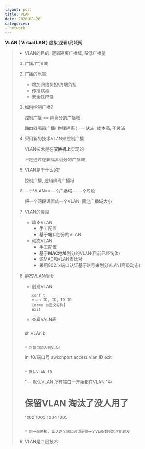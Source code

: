 ```yaml
---
layout: post
title: VLAN
date: 2020-08-26
categories:
- network
---
```

**VLAN ( Virtual LAN )**  虚拟(逻辑)局域网

> * VLAN的目的: 逻辑隔离广播域, 降低广播量
>
> 1. 广播/广播域
>
> 2. 广播的危害:
>
>    * 增加网络负担/终端负担
>    * 传播病毒
>    * 安全性降低
>
> 3. 如何控制广播?
>
>    控制广播 == 隔离分割广播域
>
>    路由器隔离广播( 物理隔离 )   ---  缺点: 成本高, 不灵活
>
> 4. 采用新的技术VLAN来控制广播
>
>    VLAN技术是在**交换机上**实现的
>
>    且是通过逻辑隔离划分的广播域
>
> 5. VLAN是干什么的?
>
>    控制广播, 逻辑隔离广播域
>
> 6. 一个VLAN==一个广播域\==一个网段
>
>    把一个网段设置成一个VLAN, 固定广播域大小
>
> 7. VLAN的类型
>
>    * 静态VLAN
>      * 手工配置
>      * 基于**端口**划分的VLAN
>    * 动态VLAN
>      * 手工配置
>      * 基于**MAC地址**划分的VLAN(目前已经淘汰)
>      * 源MAC和VLAN表比对
>      * 采用802.1x端口认证基于账号来划分VLAN(高级动态)
>
> 8. 静态VLAN命令
>
>    * 创建VLAN
>
>    	```
>    	conf t
>    	vlan ID, ID, ID-ID
>  		[name 自定义名称]
>    	exit
>    	```
>
>    * 查看VALN表
>
>      ```
>     sh VLAn b
>      ```
>
>    * 将端口加入到VLAN
>
>      ```
>      int f0/端口号
>      switchport access vlan ID
>      exit
>      ```
>    
>    * 默认VLAN ID
>    
>      ```
>      1 -- 默认VLAN  所有端口一开始都在VLAN 1中
>      # 保留VLAN  淘汰了没人用了
>      1002
>      1003
>      1004
>      1005
>      ```
>    
>    * 同一交换机, 出入两个端口必须是同一个VLAN数据包才能转发
>    
> 9. VLAN是二层技术
